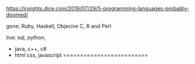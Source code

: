 


https://insights.dice.com/2019/07/29/5-programming-languages-probably-doomed/

gone; Ruby, Haskell, Objecive C, R and Perl

live:
sql, python, 
- java, c++, c#
- html css, javascript
=========================
